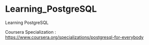 # Learning_PostgreSQL
 Learning PostgreSQL

Coursera Specialization : https://www.coursera.org/specializations/postgresql-for-everybody